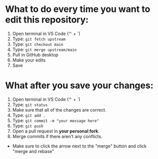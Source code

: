 # What to do every time you want to edit this repository:

1. Open terminal in VS Code (⌃ + `)
2. Type: `git fetch upstream`
3. Type: `git checkout main`
4. Type: `git merge upstream/main`
5. Pull in GitHub desktop
6. Make your edits
7. Save

# What after you save your changes:

1. Open terminal in VS Code (⌃ + `)
2. Type: `git status`
3. Make sure that all of the changes are correct.
4. Type: `git add .`
5. Type: `git commit -m "your message here"`
6. Type: `git push`
7. Open a pull request in **your personal fork**.
8. Merge commits if there aren't any conflicts.
  - Make sure to click the arrow next to the "merge" button and click "merge and rebase"
